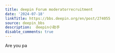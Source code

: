 ```yaml
---
title: deepin Forum moderatorrecruitment
date: '2024-07-18'
linkTitle: https://bbs.deepin.org/en/post/274055
source: deepin_bbs
description:  deepin小助手 
disable_comments: true
---
```

Are you pa
